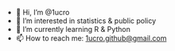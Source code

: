 - 👋 Hi, I’m @1ucro
- 👀 I’m interested in statistics & public policy
- 🌱 I’m currently learning R & Python
- 📫 How to reach me: 1ucro.github@gmail.com

